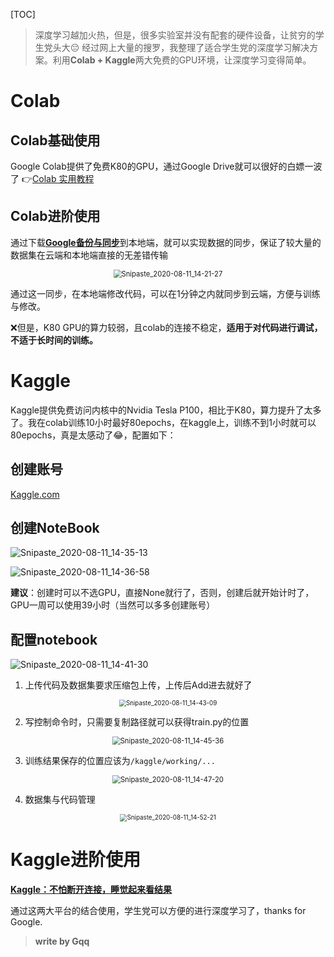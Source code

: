 [TOC]

>深度学习越加火热，但是，很多实验室并没有配套的硬件设备，让贫穷的学生党头大😔
>经过网上大量的搜罗，我整理了适合学生党的深度学习解决方案。利用**Colab + Kaggle**两大免费的GPU环境，让深度学习变得简单。

# Colab
## Colab基础使用
Google Colab提供了免费K80的GPU，通过Google Drive就可以很好的白嫖一波了 👉[Colab 实用教程](https://www.cnblogs.com/zgqcn/p/11186406.html)
## Colab进阶使用
通过下载[**Google备份与同步**](https://www.google.com/drive/download/)到本地端，就可以实现数据的同步，保证了较大量的数据集在云端和本地端直接的无差错传输

<center><img src="https://tvax4.sinaimg.cn/large/005tpOh1gy1ghmunxq0opj30dk0jnjta.jpg" alt="Snipaste_2020-08-11_14-21-27" style="zoom:80%;" /></center>

通过这一同步，在本地端修改代码，可以在1分钟之内就同步到云端，方便与训练与修改。

❌但是，K80 GPU的算力较弱，且colab的连接不稳定，**适用于对代码进行调试，不适于长时间的训练。**



# Kaggle

Kaggle提供免费访问内核中的Nvidia Tesla P100，相比于K80，算力提升了太多了。我在colab训练10小时最好80epochs，在kaggle上，训练不到1小时就可以80epochs，真是太感动了😂，配置如下：

## 创建账号

[Kaggle.com](https://www.kaggle.com/)

## 创建NoteBook

![Snipaste_2020-08-11_14-35-13](https://tva3.sinaimg.cn/large/005tpOh1gy1ghmv25udfsj31hc0im410.jpg)

![Snipaste_2020-08-11_14-36-58](https://tvax3.sinaimg.cn/large/005tpOh1gy1ghmv3ysfiqj31h50p3mzv.jpg)

**建议**：创建时可以不选GPU，直接None就行了，否则，创建后就开始计时了，GPU一周可以使用39小时（当然可以多多创建账号）

## 配置notebook

![Snipaste_2020-08-11_14-41-30](https://tva2.sinaimg.cn/large/005tpOh1gy1ghmv8px62tj31hc0j7439.jpg)

1. 上传代码及数据集要求压缩包上传，上传后Add进去就好了

<center><img src="https://tvax3.sinaimg.cn/large/005tpOh1gy1ghmvag993mj30mw0g5q3w.jpg" alt="Snipaste_2020-08-11_14-43-09" style="zoom:70%;" /></center>

2. 写控制命令时，只需要复制路径就可以获得train.py的位置

<center><img src="https://tva1.sinaimg.cn/large/005tpOh1gy1ghmvd09d8pj309807omxe.jpg" alt="Snipaste_2020-08-11_14-45-36" style="zoom:80%;" /></center>

3. 训练结果保存的位置应该为`/kaggle/working/...`

<center><img src="https://tvax4.sinaimg.cn/large/005tpOh1gy1ghmvervhyaj30mq03h3yv.jpg" alt="Snipaste_2020-08-11_14-47-20" style="zoom:80%;" /></center>

4. 数据集与代码管理

<center><img src="https://tvax4.sinaimg.cn/large/005tpOh1gy1ghmvk4uhq9j31h00o0dk4.jpg" alt="Snipaste_2020-08-11_14-52-21" style="zoom:70%;" /></center>

# Kaggle进阶使用
**[Kaggle：不怕断开连接，睡觉起来看结果](https://www.cnblogs.com/zgqcn/p/14160093.html)**

通过这两大平台的结合使用，学生党可以方便的进行深度学习了，thanks for Google.

> **write by Gqq**